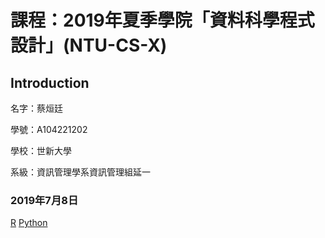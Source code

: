 # 課程：2019年夏季學院「資料科學程式設計」(NTU-CS-X)

## Introduction
<p>名字：蔡烜廷</p>
<p>學號：A104221202</p>
<p>學校：世新大學</p>
<p>系級：資訊管理學系資訊管理組延一</p>

### 2019年7月8日
<a href="https://htmlpreview.github.io/?https://github.com/shainting/Data-Science-Programming/blob/master/Week01/hw01.html">R</a>
<a href="https://github.com/shainting/Data-Science-Programming/blob/master/Week01/20190708.ipynb">Python</a>
